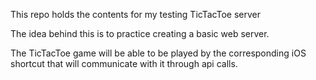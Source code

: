 This repo holds the contents for my testing TicTacToe server

The idea behind this is to practice creating a basic web server.

The TicTacToe game will be able to be played by the corresponding iOS shortcut that will communicate with it through api calls.
